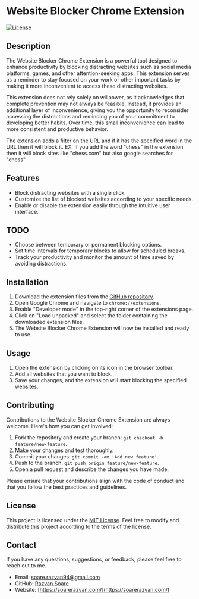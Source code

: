 # Website Blocker Chrome Extension

[![License](https://img.shields.io/badge/License-MIT-blue.svg)](https://opensource.org/licenses/MIT)

## Description

The Website Blocker Chrome Extension is a powerful tool designed to enhance productivity by blocking distracting websites such as social media platforms, games, and other attention-seeking apps. This extension serves as a reminder to stay focused on your work or other important tasks by making it more inconvenient to access these distracting websites.

This extension does not rely solely on willpower, as it acknowledges that complete prevention may not always be feasible. Instead, it provides an additional layer of inconvenience, giving you the opportunity to reconsider accessing the distractions and reminding you of your commitment to developing better habits. Over time, this small inconvenience can lead to more consistent and productive behavior.

The extension adds a filter on the URL and if it has the specified word in the URL then it will block it. EX: If you add the word "chess" in the extension then it will block sites like "chess.com" but also google searches for "chess"

## Features

- Block distracting websites with a single click.
- Customize the list of blocked websites according to your specific needs.
- Enable or disable the extension easily through the intuitive user interface.

## TODO

- Choose between temporary or permanent blocking options.
- Set time intervals for temporary blocks to allow for scheduled breaks.
- Track your productivity and monitor the amount of time saved by avoiding distractions.

## Installation

1. Download the extension files from the [GitHub repository](https://github.com/razvan-soare/site-blocker-extension).
2. Open Google Chrome and navigate to `chrome://extensions`.
3. Enable "Developer mode" in the top-right corner of the extensions page.
4. Click on "Load unpacked" and select the folder containing the downloaded extension files.
5. The Website Blocker Chrome Extension will now be installed and ready to use.

## Usage

1. Open the extension by clicking on its icon in the browser toolbar.
2. Add all websites that you want to block.
3. Save your changes, and the extension will start blocking the specified websites.

## Contributing

Contributions to the Website Blocker Chrome Extension are always welcome. Here's how you can get involved:

1. Fork the repository and create your branch: `git checkout -b feature/new-feature`.
2. Make your changes and test thoroughly.
3. Commit your changes: `git commit -am 'Add new feature'`.
4. Push to the branch: `git push origin feature/new-feature`.
5. Open a pull request and describe the changes you have made.

Please ensure that your contributions align with the code of conduct and that you follow the best practices and guidelines.

## License

This project is licensed under the [MIT License](https://opensource.org/licenses/MIT). Feel free to modify and distribute this project according to the terms of the license.

## Contact

If you have any questions, suggestions, or feedback, please feel free to reach out to me.

- Email: [soare.razvan94@gmail.com](mailto:soare.razvan94@gmail.com)
- GitHub: [Razvan Soare](https://github.com/razvan-soare)
- Website: [https://soarerazvan.com/](https://soarerazvan.com/)
